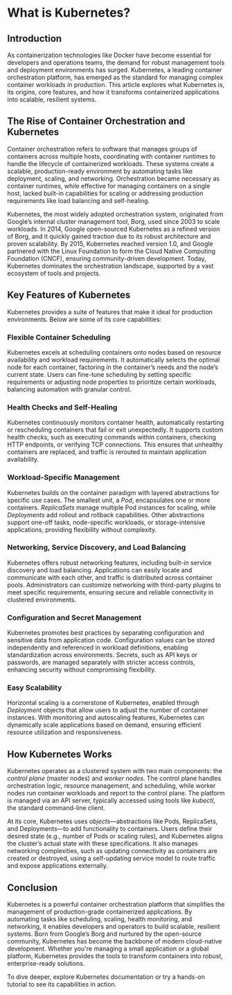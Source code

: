 # What is Kubernetes?

## Introduction
As containerization technologies like Docker have become essential for developers and operations teams, the demand for robust management tools and deployment environments has surged. Kubernetes, a leading container orchestration platform, has emerged as the standard for managing complex container workloads in production. This article explores what Kubernetes is, its origins, core features, and how it transforms containerized applications into scalable, resilient systems.

## The Rise of Container Orchestration and Kubernetes
Container orchestration refers to software that manages groups of containers across multiple hosts, coordinating with container runtimes to handle the lifecycle of containerized workloads. These systems create a scalable, production-ready environment by automating tasks like deployment, scaling, and networking. Orchestration became necessary as container runtimes, while effective for managing containers on a single host, lacked built-in capabilities for scaling or addressing production requirements like load balancing and self-healing.

Kubernetes, the most widely adopted orchestration system, originated from Google’s internal cluster management tool, Borg, used since 2003 to scale workloads. In 2014, Google open-sourced Kubernetes as a refined version of Borg, and it quickly gained traction due to its robust architecture and proven scalability. By 2015, Kubernetes reached version 1.0, and Google partnered with the Linux Foundation to form the Cloud Native Computing Foundation (CNCF), ensuring community-driven development. Today, Kubernetes dominates the orchestration landscape, supported by a vast ecosystem of tools and projects.

## Key Features of Kubernetes
Kubernetes provides a suite of features that make it ideal for production environments. Below are some of its core capabilities:

### Flexible Container Scheduling
Kubernetes excels at scheduling containers onto nodes based on resource availability and workload requirements. It automatically selects the optimal node for each container, factoring in the container’s needs and the node’s current state. Users can fine-tune scheduling by setting specific requirements or adjusting node properties to prioritize certain workloads, balancing automation with granular control.

### Health Checks and Self-Healing
Kubernetes continuously monitors container health, automatically restarting or rescheduling containers that fail or exit unexpectedly. It supports custom health checks, such as executing commands within containers, checking HTTP endpoints, or verifying TCP connections. This ensures that unhealthy containers are replaced, and traffic is rerouted to maintain application availability.

### Workload-Specific Management
Kubernetes builds on the container paradigm with layered abstractions for specific use cases. The smallest unit, a *Pod*, encapsulates one or more containers. *ReplicaSets* manage multiple Pod instances for scaling, while *Deployments* add rollout and rollback capabilities. Other abstractions support one-off tasks, node-specific workloads, or storage-intensive applications, providing flexibility without complexity.

### Networking, Service Discovery, and Load Balancing
Kubernetes offers robust networking features, including built-in service discovery and load balancing. Applications can easily locate and communicate with each other, and traffic is distributed across container pools. Administrators can customize networking with third-party plugins to meet specific requirements, ensuring secure and reliable connectivity in clustered environments.

### Configuration and Secret Management
Kubernetes promotes best practices by separating configuration and sensitive data from application code. Configuration values can be stored independently and referenced in workload definitions, enabling standardization across environments. Secrets, such as API keys or passwords, are managed separately with stricter access controls, enhancing security without compromising flexibility.

### Easy Scalability
Horizontal scaling is a cornerstone of Kubernetes, enabled through *Deployment* objects that allow users to adjust the number of container instances. With monitoring and autoscaling features, Kubernetes can dynamically scale applications based on demand, ensuring efficient resource utilization and responsiveness.

## How Kubernetes Works
Kubernetes operates as a clustered system with two main components: the *control plane* (master nodes) and *worker nodes*. The control plane handles orchestration logic, resource management, and scheduling, while worker nodes run container workloads and report to the control plane. The platform is managed via an API server, typically accessed using tools like *kubectl*, the standard command-line client.

At its core, Kubernetes uses *objects*—abstractions like Pods, ReplicaSets, and Deployments—to add functionality to containers. Users define their desired state (e.g., number of Pods or scaling rules), and Kubernetes aligns the cluster’s actual state with these specifications. It also manages networking complexities, such as updating connectivity as containers are created or destroyed, using a self-updating service model to route traffic and expose applications externally.

## Conclusion
Kubernetes is a powerful container orchestration platform that simplifies the management of production-grade containerized applications. By automating tasks like scheduling, scaling, health monitoring, and networking, it enables developers and operators to build scalable, resilient systems. Born from Google’s Borg and nurtured by the open-source community, Kubernetes has become the backbone of modern cloud-native development. Whether you're managing a small application or a global platform, Kubernetes provides the tools to transform containers into robust, enterprise-ready solutions.

To dive deeper, explore Kubernetes documentation or try a hands-on tutorial to see its capabilities in action.